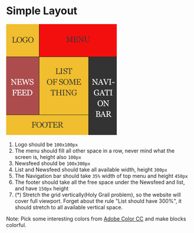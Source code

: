 # Simple Layout

![Simple Layout](https://github.com/bcherepakha/SimpleTasks/blob/master/tables/simpleLayout.png)

1. Logo should be `100x100px`
2. The menu should fill all other space in a row, never mind what the screen is, height also `100px`
3. Newsfeed should be `100x300px`
4. List and Newsfeed should take all available width, height `300px`
5. The Navigation bar should take `35%` width of top menu and height `450px`
6. The footer should take all the free space under the Newsfeed and list, and have `150px` height
7. (*) Stretch the grid vertically(Holy Grail problem), so the website will cover full viewport. Forget about the rule "List should have 300%", it should stretch to all available vertical space.

Note: Pick some interesting colors from [Adobe Color CC](https://color.adobe.com/explore/?filter=most-popular&time=all) and make blocks colorful.
